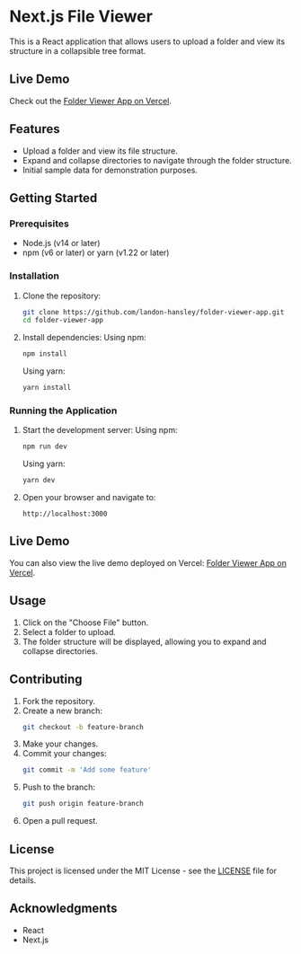 # Next.js File Viewer

This is a React application that allows users to upload a folder and view its structure in a collapsible tree format.

## Live Demo

Check out the [Folder Viewer App on Vercel](https://nexjs-file-viewer.vercel.app/).

## Features

- Upload a folder and view its file structure.
- Expand and collapse directories to navigate through the folder structure.
- Initial sample data for demonstration purposes.

## Getting Started

### Prerequisites

- Node.js (v14 or later)
- npm (v6 or later) or yarn (v1.22 or later)

### Installation

1. Clone the repository:
    ```bash
    git clone https://github.com/landon-hansley/folder-viewer-app.git
    cd folder-viewer-app
    ```

2. Install dependencies:
    Using npm:
    ```bash
    npm install
    ```

    Using yarn:
    ```bash
    yarn install
    ```

### Running the Application

1. Start the development server:
    Using npm:
    ```bash
    npm run dev
    ```

    Using yarn:
    ```bash
    yarn dev
    ```

2. Open your browser and navigate to:
    ```arduino
    http://localhost:3000
    ```

## Live Demo

You can also view the live demo deployed on Vercel: [Folder Viewer App on Vercel](https://nexjs-file-viewer.vercel.app/).

## Usage

1. Click on the "Choose File" button.
2. Select a folder to upload.
3. The folder structure will be displayed, allowing you to expand and collapse directories.

## Contributing

1. Fork the repository.
2. Create a new branch:
    ```bash
    git checkout -b feature-branch
    ```
3. Make your changes.
4. Commit your changes:
    ```bash
    git commit -m 'Add some feature'
    ```
5. Push to the branch:
    ```bash
    git push origin feature-branch
    ```
6. Open a pull request.

## License

This project is licensed under the MIT License - see the [LICENSE](LICENSE) file for details.

## Acknowledgments

- React
- Next.js
